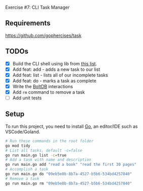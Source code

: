 Exercise #7: CLI Task Manager

## Requirements

https://github.com/gophercises/task

## TODOs

- [x] Build the CLI shell using lib from [this list](https://github.com/avelino/awesome-go#command-line). 
- [x] Add feat: add - adds a new task to our list
- [x] Add feat: list - lists all of our incomplete tasks
- [x] Add feat: do - marks a task as complete
- [x] Write the [BoltDB](https://github.com/boltdb/bolt) interactions
- [x] Add `rm` command to remove a task
- [ ] Add unit tests

## Setup

To run this project, you need to install [Go](https://go.dev/doc/install), an editor/IDE such as VSCode/Goland.

```bash
# Run these commands in the root folder
go mod tidy
# List all tasks, default -c=false
go run main.go list -c=true
# Add a task with name and description
go run main.go add "read a book" "read the first 30 pages"
# Accomplish a task
go run main.go do "09eb5e0b-8b7a-4527-b5b6-534bd4257840"
# Remove a task
go run main.go rm "09eb5e0b-8b7a-4527-b5b6-534bd4257840"
```
